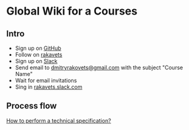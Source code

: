 # Global Wiki for a Courses

## Intro
- Sign up on [GitHub](https://github.com/)
- Follow on [rakavets](https://github.com/rakavets)
- Sign up on [Slack](https://slack.com/)
- Send email to dmitryrakovets@gmail.com with the subject "Course Name"
- Wait for email invitations
- Sing in [rakavets.slack.com](https://rakavets.slack.com)

## Process flow 
[How to perform a technical specification?](https://github.com/rakavets/wiki/blob/master/perform-technical-specification.md)